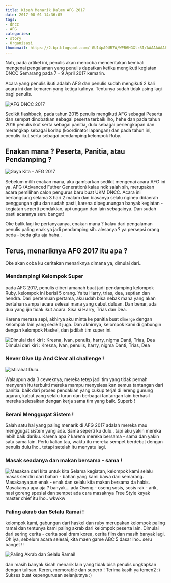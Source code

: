 ```yaml
---
title: Kisah Menarik Dalam AFG 2017
date: 2017-08-01 14:36:05
tags:
- dncc
- AFG
categories:
- story
- Organisasi
thumbnail: https://2.bp.blogspot.com/-GU14pA9UR7A/WPB6HGXlr3I/AAAAAAAAFdQ/52JWoD1J9a4QguJZeNrnH2u0fzLAljEXgCLcB/s320/2017.png
---
```

Nah, pada artikel ini, penulis akan mencoba menceritakan kembali mengenai pengalaman yang penulis dapatkan ketika mengikuti kegiatan DNCC Semarang pada 7 - 9 April 2017 kemarin.

Acara yang penulis ikuti adalah AFG dan penulis sudah mengikuti 2 kali acara ini dan kemaren yang ketiga kalinya. Tentunya sudah tidak asing lagi bagi penulis. <!-- more -->

![AFG DNCC 2017](https://2.bp.blogspot.com/-GU14pA9UR7A/WPB6HGXlr3I/AAAAAAAAFdQ/52JWoD1J9a4QguJZeNrnH2u0fzLAljEXgCLcB/s1600/2017.png)

Sedikit flashback, pada tahun 2015 penulis mengikuti AFG sebagai Peserta dan sempat dinobatkan sebagai peserta terbaik lho, hehe dan pada tahun 2016 penulis ikut serta sebagai panitia, dulu sebagai perlengkapan dan merangkap sebagai korlap (koordinator lapangan) dan pada tahun ini, penulis ikut serta sebagai pendamping kelompok Ruby.

## Enakan mana ? Peserta, Panitia, atau Pendamping ?
![Gaya Kita - AFG 2017](https://3.bp.blogspot.com/-QWAQOZAYQ8U/WPB-7n6qd4I/AAAAAAAAFeA/ggNHC6WOskAsubgKxeCHO0UKirP6sowHQCLcB/s400/IMG_20170408_074134.jpg)

Sebelum milih enakan mana, aku gambarkan sedikit mengenai acara AFG ini ya. AFG (Advanced Futher Generation) kalau ndk salah sih, merupakan acara pemilihan calon pengurus baru buat UKM DNCC. Acara ini berlangsung selama 3 hari 2 malam dan biasanya selalu nginep didaerah penggungan gitu dan sudah pasti, karena dipegunungan banyak kegiatan - kegiatan seperti pendakian, api unggun dan lain sebagainya. Dan sudah pasti acaranya seru banget!

Oke balik lagi ke pertanyaanya, enakan mana ? kalau dari pengalaman penulis paling enak ya jadi pendamping sih. alesanya ? ya persepsi orang beda - beda gitu aja haha..

## Terus, menariknya AFG 2017 itu apa ?
Oke akan coba ku ceritakan menariknya dimana ya, dimulai dari..

### Mendampingi Kelompok Super

pada AFG 2017, penulis diberi amanah buat jadi pendamping kelompok Ruby. kelompok ini berisi 5 orang. Yaitu Harry, trias, dea, septian dan hendra. Dari pertemuan pertama, aku udah bisa nebak mana yang akan bertahan sampai acara selesai mana yang cabut duluan. Dan benar, ada dua yang ijin tidak ikut acara. Sisa si Harry, Trias dan Dea.

Karena merasa sepi, akhirya aku minta ke panitia buat di`merge` dengan kelompok lain yang sedikit juga. Dan akhirnya, kelompok kami di gabungin dengan kelompok Haskel, dan jadilah tim super ini.

![Dimulai dari kiri : Kresna, Ivan, penulis, harry, nigma Danti, Trias, Dea Dimulai dari kiri : Kresna, Ivan, penulis, harry, nigma Danti, Trias, Dea](https://2.bp.blogspot.com/-n7B3VXDeVis/WPB7IMp1egI/AAAAAAAAFdY/uum9550C83k8glUPze1ddSGFg4f-j9NdQCLcB/s400/IMG-20170409-WA0035.jpg)

### Never Give Up And Clear all challenge !
![Istirahat Dulu..](https://4.bp.blogspot.com/-2CP5Y7YxCjc/WPB93dHcPlI/AAAAAAAAFdo/DyEOmP8lsyA_1vAxdKDVJ0rmKcXa8aQRwCLcB/s400/IMG-20170409-WA0037.jpg)

Walaupun ada 3 ceweknya, mereka tetep jadi tim yang tidak pernah menyerah itu terbukti mereka mampu menyelesaikan semua tantangan dari panitia. baik dari proses pendakian yang cukup terjal di lereng gunung ugaran, kabut yang selalu turun dan berbagai tantangan lain berhasil mereka selesaikan dengan kerja sama tim yang baik. Superb !

### Berani Menggugat Sistem !
Salah satu hal yang paling menarik di AFG 2017 adalah mereka mau menggugat sistem yang ada. Sama seperti ku dulu.. tapi aku yakin mereka lebih baik dariku. Karena apa ? karena mereka bersama - sama dan yakin satu sama lain. Perlu kalian tau, waktu itu mereka sempet berdebat dengan penulis dulu lho.. tetapi setelah itu menyatu lagi.

### Masak seadanya dan makan bersama - sama !

![Masakan dari kita untuk kita](https://3.bp.blogspot.com/-Dm3-7yth354/WPB9rQo8UII/AAAAAAAAFdk/e5V_KylOa08IVYz42uZl50yjReSlT3HMACLcB/s320/IMG-20170409-WA0042.jpg)
Selama kegiatan, kelompok kami selalu masak sendiri dari bahan - bahan yang kami bawa dari semarang. Masakanyapun enak - enak dan selalu kita makan bersama da habis. Masakanya apa aja ? banyak... ada Oseng - oseng sosis, sosis rak - arik, nasi goreng spesial dan sempet ada cara masaknya Free Style kayak master chief itu lho.. wkwkw

### Paling akrab dan Selalu Ramai !

kelompok kami, gabungan dari haskel dan ruby merupakan kelompok paling ramai dan tentunya kami paling akrab dari kelompok peserta lain. Dimulai dari sering cerita - cerita soal dram korea, cerita film dan masih banyak lagi. Oh iya, sebelum acara selesai, kita maen game ABC 5 dasar lho.. seru banget !!

![Paling Akrab dan Selalu Ramai!](https://2.bp.blogspot.com/-Wlb2cuiTVNY/WPB-lmAcGWI/AAAAAAAAFd4/ymkQtlDGetYBgj2_LecScuz7W5tCW4rqwCLcB/s400/IMG-20170409-WA0034.jpg)

dan masih banyak kisah menarik lain yang tidak bisa penulis ungkapkan dengan tulisan. Keren, memorable dan superb ! Terima kasih ya temen2 :) Sukses buat kepengurusan selanjutnya :)
